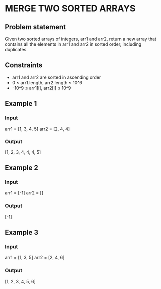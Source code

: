 # MERGE TWO SORTED ARRAYS

## Problem statement

Given two sorted arrays of integers, arr1 and arr2, return a new array that contains all the elements in arr1 and arr2
in sorted order, including duplicates.

## Constraints

- arr1 and arr2 are sorted in ascending order
- 0 ≤ arr1.length, arr2.length ≤ 10^6
- -10^9 ≤ arr1[i], arr2[i] ≤ 10^9

## Example 1

### Input

arr1 = [1, 3, 4, 5]
arr2 = [2, 4, 4]

### Output

[1, 2, 3, 4, 4, 4, 5]

## Example 2

### Input

arr1 = [-1]
arr2 = []

### Output

[-1]

## Example 3

### Input

arr1 = [1, 3, 5]
arr2 = [2, 4, 6]

### Output

[1, 2, 3, 4, 5, 6]